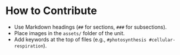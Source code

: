 # How to Contribute  
- Use Markdown headings (`##` for sections, `###` for subsections).  
- Place images in the `assets/` folder of the unit.  
- Add keywords at the top of files (e.g., `#photosynthesis #cellular-respiration`).  

